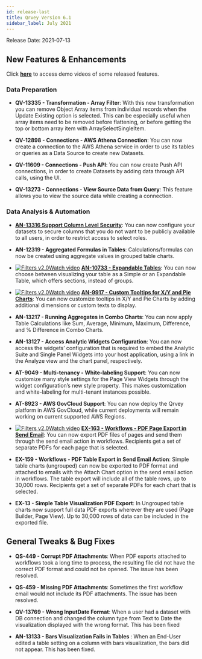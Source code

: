 ```yaml
---
id: release-last
title: Qrvey Version 6.1
sidebar_label: July 2021
---
```

<div style="text-align: justi6fy">
Release Date: 2021-07-13


## New Features & Enhancements

Click <a href="/docs/video-training/release/version-6.1" target="_blank"> <strong>here</strong></a> to access demo videos of some released features.

### Data Preparation

* <strong>QV-13335 - Transformation - Array Filter</strong>: With this new transformation you can remove Object Array items from individual records when the Update Existing option is selected. This can be especially useful when array items need to be removed before flattening, or before getting the top or bottom array item with ArraySelectSingleItem.

* <strong>QV-12898 - Connections - AWS Athena Connection</strong>: You can now create a connection to the AWS Athena service in order to use its tables or queries as a Data Source to create new Datasets.

* <strong>QV-11609 - Connections - Push API</strong>: You can now create Push API connections, in order to create Datasets by adding data through API calls, using the UI.

* <strong>QV-13273 - Connections - View Source Data from Query</strong>: This feature allows you to view the source data while creating a connection. 

 
### Data Analysis & Automation

* <a href="https://partners.qrvey.com/docs/admin/column-level-security" target="_blank" ><strong>AN-13316 Support Column Level Security</strong></a>: You can now configure your datasets to secure columns that you do not want to be publicly available to all users, in order to restrict access to select roles. 

* <strong>AN-12319 - Aggregated Formulas in Tables</strong>: Calculations/formulas can now be created using aggregate values in grouped table charts.

* <a href="/docs/video-training/release/version-6.1/#expandable-tables" target="_blank" class="tooltip"><img alt="Filters v2.0" src="https://s3.amazonaws.com/cdn.qrvey.com/documentation_assets/release-notes/video_icon.png#thumbnail-20" class="video-icon-png"><span class="tooltiptext">Watch video</span></a> <a href="" target_blank><strong>AN-10733 - Expandable Tables</strong></a>: You can now choose between visualizing your table as a Simple or an Expandable Table, which offers sections, instead of groups.

* <a href="/docs/video-training/release/version-6.1/#custom-tooltips" target="_blank" class="tooltip"><img alt="Filters v2.0" src="https://s3.amazonaws.com/cdn.qrvey.com/documentation_assets/release-notes/video_icon.png#thumbnail-20" class="video-icon-png"><span class="tooltiptext">Watch video</span></a> <a href="" target_blank><strong>AN-9917 - Custom Tooltips for X/Y and Pie Charts</strong></a>: You can now customize tooltips in X/Y and Pie Charts by adding additional dimensions or custom texts to display.

* <strong>AN-13217 - Running Aggregates in Combo Charts</strong>: You can now apply Table Calculations like Sum, Average, Minimum, Maximum, Difference, and % Difference in Combo Charts. 

* <strong>AN-13127 - Access Analytic Widgets Configuration</strong>: You can now access the widgets’ configuration that is required to embed the Analytic Suite and Single Panel Widgets into your host application, using a link in the Analyze view and the chart panel, respectively.

* <strong>AT-9049 - Multi-tenancy - White-labeling Support</strong>: You can now customize many style settings for the Page View Widgets through the widget configuration’s new style property. This makes customization and white-labeling for multi-tenant instances possible.

* <strong>AT-8923 - AWS GovCloud Support</strong>: You can now deploy the Qrvey platform in AWS GovCloud, while current deployments will remain working on current supported AWS Regions.

* <a href="/docs/video-training/release/version-6.1/#pdf-page-export-in-workflows" target="_blank" class="tooltip"><img alt="Filters v2.0" src="https://s3.amazonaws.com/cdn.qrvey.com/documentation_assets/release-notes/video_icon.png#thumbnail-20" class="video-icon-png"><span class="tooltiptext">Watch video</span></a> <a href="" target_blank><strong>EX-163 - Workflows - PDF Page Export in Send Email</strong></a>: You can now export PDF files of pages and send them through the send email action in workflows. Recipients get a set of separate PDFs for each page that is selected.

* <strong>EX-159 - Workflows - PDF Table Export in Send Email Action</strong>: Simple table charts (ungrouped) can now be exported to PDF format and attached to emails with the Attach Chart option in the send email action in workflows. The table export will include all of the table rows, up to 30,000 rows. Recipients get a set of separate PDFs for each chart that is selected.

* <strong>EX-13 - Simple Table Visualization PDF Export</strong>: In Ungrouped table charts now support full data PDF exports wherever they are used (Page Builder, Page View). Up to 30,000 rows of data can be included in the exported file.

## General Tweaks & Bug Fixes

* <strong>QS-449 - Corrupt PDF Attachments</strong>: When PDF exports attached to workflows took a long time to process, the resulting file did not have the correct PDF format and could not be opened. The issue has been resolved.

* <strong>QS-459 - Missing PDF Attachments</strong>: Sometimes the first workflow email would not include its PDF attachments. The issue has been resolved.
  
* <strong>QV-13769 - Wrong InputDate Format</strong>: When a user had a dataset with DB connection and changed the column type from Text to Date the visualization displayed with the wrong format. This has been fixed

* <strong>AN-13133 - Bars Visualization Fails in Tables </strong>: When an End-User edited a table setting on a column with bars visualization, the bars did not appear. This has been fixed. 